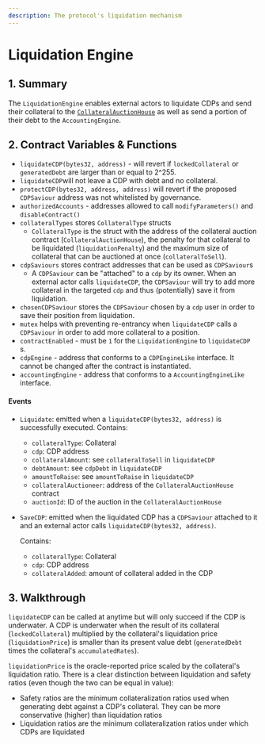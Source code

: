```yaml
---
description: The protocol's liquidation mechanism
---
```


# Liquidation Engine

## 1. Summary <a id="1-introduction-summary"></a>

The `LiquidationEngine` enables external actors to liquidate CDPs and send their collateral to the [`CollateralAuctionHouse`](https://reflexer-labs.gitbook.io/geb/system-contracts/untitled/untitled-2) as well as send a portion of their debt to the `AccountingEngine`.

## 2. Contract Variables & Functions <a id="2-contract-details"></a>

* `liquidateCDP(bytes32, address)` - will revert if `lockedCollateral` or `generatedDebt` are larger than or equal to 2^255.
* `liquidateCDP`will not leave a CDP with debt and no collateral.
* `protectCDP(bytes32, address, address)` will revert if the proposed `CDPSaviour` address was not whitelisted by governance.
* `authorizedAccounts` - addresses allowed to call `modifyParameters()` and `disableContract()`
* `collateralTypes` stores `CollateralType` structs
  * `CollateralType` is the struct with the address of the collateral auction contract \(`CollateralAuctionHouse`\), the penalty for that collateral to be liquidated \(`liquidationPenalty`\) and the maximum size of collateral that can be auctioned at once \(`collateralToSell`\).
* `cdpSaviours` stores contract addresses that can be used as `CDPSaviour`s
  * A `CDPSaviour` can be "attached" to a `cdp` by its owner. When an external actor calls `liquidateCDP`, the `CDPSaviour` will try to add more collateral in the targeted `cdp` and thus \(potentially\) save it from liquidation.
* `chosenCDPSaviour` stores the `CDPSaviour` chosen by a `cdp` user in order to save their position from liquidation.
* `mutex` helps with preventing re-entrancy when `liquidateCDP` calls a `CDPSaviour` in order to add more collateral to a position.
* `contractEnabled` - must be `1` for the `LiquidationEngine` to `liquidateCDP` s.
* `cdpEngine` - address that conforms to a `CDPEngineLike` interface. It cannot be changed after the contract is instantiated.
* `accountingEngine` - address that conforms to a `AccountingEngineLike` interface.

#### **Events** <a id="events"></a>

* `Liquidate`: emitted when a `liquidateCDP(bytes32, address)` is successfully executed. Contains:

  * `collateralType`: Collateral
  * `cdp`: CDP address
  * `collateralAmount`: see `collateralToSell` in `liquidateCDP`
  * `debtAmount`: see `cdpDebt` in `liquidateCDP`
  * `amountToRaise`: see `amountToRaise` in `liquidateCDP`
  * `collateralAuctioneer`: address of the `CollateralAuctionHouse` contract
  * `auctionId`: ID of the auction in the `CollateralAuctionHouse` 

* `SaveCDP`: emitted when the liquidated CDP has a `CDPSaviour` attached to it and an external actor calls `liquidateCDP(bytes32, address)`.

  Contains:

  * `collateralType`: Collateral
  * `cdp`: CDP address
  * `collateralAdded`: amount of collateral added in the CDP

## 3. Walkthrough

`liquidateCDP` can be called at anytime but will only succeed if the CDP is underwater. A CDP is underwater when the result of its collateral \(`lockedCollateral`\) multiplied by the collateral's liquidation price \(`liquidationPrice`\) is smaller than its present value debt \(`generatedDebt` times the collateral's `accumulatedRates`\). 

`liquidationPrice` is the oracle-reported price scaled by the collateral's liquidation ratio. There is a clear distinction between liquidation and safety ratios \(even though the two can be equal in value\):

* Safety ratios are the minimum collateralization ratios used when generating debt against a CDP's collateral. They can be more conservative \(higher\) than liquidation ratios
* Liquidation ratios are the minimum collateralization ratios under which CDPs are liquidated

